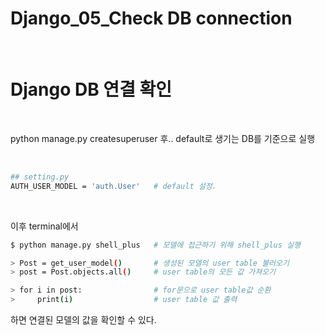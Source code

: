 # Django_05_Check DB connection


​	

# Django DB 연결 확인

​		

python manage.py createsuperuser 후.. default로 생기는 DB를 기준으로 실행

​		

```bash
## setting.py
AUTH_USER_MODEL = 'auth.User'   # default 설정.
```

​			

이후 terminal에서 

```bash
$ python manage.py shell_plus	# 모델에 접근하기 위해 shell_plus 실행

> Post = get_user_model()		# 생성된 모델의 user table 불러오기
> post = Post.objects.all()		# user table의 모든 값 가져오기

> for i in post:				# for문으로 user table값 순환
>     print(i)					# user table 값 출력
```

하면 연결된 모델의 값을 확인할 수 있다.

